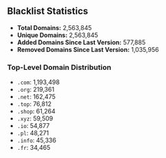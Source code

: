 ## Blacklist Statistics

- **Total Domains:** 2,563,845
- **Unique Domains:** 2,563,845
- **Added Domains Since Last Version:** 577,885
- **Removed Domains Since Last Version:** 1,035,956

### Top-Level Domain Distribution

-  `.com`: 1,193,498
-  `.org`: 219,361
-  `.net`: 162,475
-  `.top`: 76,812
-  `.shop`: 61,264
-  `.xyz`: 59,509
-  `.io`: 54,877
-  `.pl`: 48,271
-  `.info`: 45,336
-  `.fr`: 34,465

